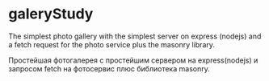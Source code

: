 # galeryStudy

The simplest photo gallery with the simplest server on express (nodejs) and a fetch request for the photo service plus the masonry library.

Простейшая фотогалерея с простейшим сервером на express(nodejs) и запросом fetch на фотосервис плюс библиотека masonry.
